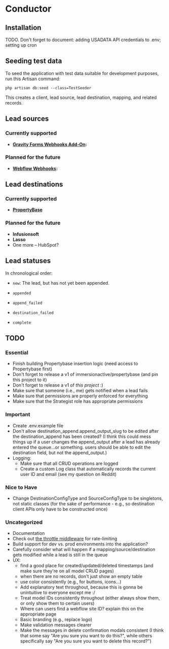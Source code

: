 # Conductor

## Installation

TODO. Don't forget to document: adding USADATA API credentials to .env; setting up cron

## Seeding test data

To seed the application with test data suitable for development purposes, run this Artisan command:

    php artisan db:seed --class=TestSeeder

This creates a client, lead source, lead destination, mapping, and related records.

## Lead sources

### Currently supported

* **[Gravity Forms Webhooks Add-On](https://www.gravityforms.com/add-ons/webhooks/):**

### Planned for the future

* **[Webflow Webhooks](https://webflow.com/feature/create-webhooks-from-project-settings):**

## Lead destinations

### Currently supported

* **[PropertyBase](https://www.propertybase.com/)**

### Planned for the future

* **Infusionsoft**
* **Lasso**
* One more – HubSpot?

## Lead statuses

In chronological order:

* `new`: The lead, but has not yet been appended.

* `appended`

* `append_failed`

* `destination_failed`

* `complete`

## TODO

### Essential

* Finish building Propertybase insertion logic (need access to Propertybase first)
* Don't forget to release a v1 of immersionactive/propertybase (and pin this project to it)
* Don't forget to release a v1 of *this project* :)
* Make sure that someone (i.e., me) gets notified when a lead fails
* Make sure that permissions are properly enforced for everything
* Make sure that the Strategist role has appropriate permissions

### Important

* Create .env.example file
* Don't allow destination_append.append_output_slug to be edited after the destination_append has been created? (I think this could mess things up if a user changes the append_output after a lead has already entered the queue...or something. users should be able to edit the destination field, but not the append_output.)
* Logging:
  * Make sure that all CRUD operations are logged
  * Create a custom Log class that automatically records the current user ID and email (see my question on Reddit)

### Nice to Have

* Change DestinationConfigType and SourceConfigType to be singletons, not static classes (for the sake of performance - e.g., so destination client APIs only have to be constructed once)

### Uncategorized

* Documentation
* Check out [the throttle middleware](https://laravel.com/docs/6.x/routing#rate-limiting) for rate-limiting
* Build support for dev vs. prod environments into the application?
* Carefully consider what will happen if a mapping/source/destination gets modified while a lead is still in the queue
* UX:
  * find a good place for created/updated/deleted timestamps (and make sure they're on all model CRUD pages)
  * when there are no records, don't just show an empty table
  * use color consistently (e.g., for buttons, icons...)
  * Add explanatory text throughout, because this is gonna be unintuitive to everyone except me :/
  * Treat model IDs consistently throughout (either always show them, or only show them to certain users)
  * Where can users find a webflow site ID? explain this on the appropriate page
  * Basic branding (e.g., replace logo)
  * Make validation messages clearer
  * Make the messages in delete confirmation modals consistent (I think that some say "Are you sure you want to do this?", while others specifically say "Are you sure you want to delete this record?")
